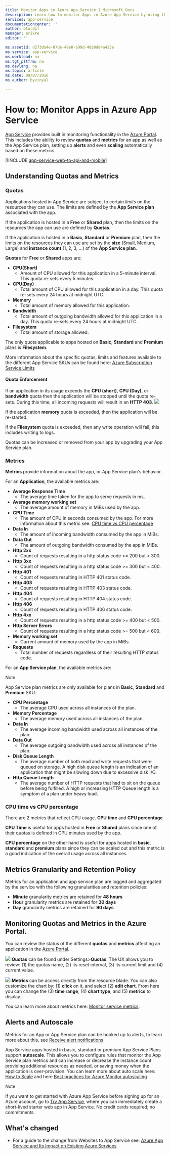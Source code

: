 ```yaml
---
title: Monitor Apps in Azure App Service | Microsoft Docs
description: Learn how to monitor Apps in Azure App Service by using the Azure Portal.
services: app-service
documentationcenter: ''
author: btardif
manager: erikre
editor: ''

ms.assetid: d273da4e-07de-48e0-b99d-4020d84a425e
ms.service: app-service
ms.workload: na
ms.tgt_pltfrm: na
ms.devlang: na
ms.topic: article
ms.date: 09/07/2016
ms.author: byvinyal

---
```

# How to: Monitor Apps in Azure App Service
[App Service](http://go.microsoft.com/fwlink/?LinkId=529714) provides
built in monitoring functionality in the [Azure Portal](https://portal.azure.com).
This includes the ability to review **quotas** and **metrics** for an app as
well as the App Service plan, setting up **alerts** and even **scaling**
automatically based on these metrics.

[!INCLUDE [app-service-web-to-api-and-mobile](../../includes/app-service-web-to-api-and-mobile.md)]

## Understanding Quotas and Metrics
### Quotas
Applications hosted in App Service are subject to certain *limits* on the
resources they can use. The limits are defined by the **App Service plan**
associated with the app.

If the application is hosted in a **Free** or **Shared** plan, then the limits
on the resources the app can use are defined by **Quotas**.

If the application is hosted in a **Basic**, **Standard** or **Premium** plan,
then the limits on the resources they can use are set by the **size** (Small,
Medium, Large) and **instance count** (1, 2, 3, ...) of the **App Service plan**.

**Quotas** for **Free** or **Shared** apps are:

* **CPU(Short)**
  * Amount of CPU allowed for this application in a 5-minute interval. This
    quota re-sets every 5 minutes.
* **CPU(Day)**
  * Total amount of CPU allowed for this application in a day. This quota
    re-sets every 24 hours at midnight UTC.
* **Memory**
  * Total amount of memory allowed for this application.
* **Bandwidth**
  * Total amount of outgoing bandwidth allowed for this application in a day.
    This quota re-sets every 24 hours at midnight UTC.
* **Filesystem**
  * Total amount of storage allowed.

The only quota applicable to apps hosted on **Basic**, **Standard** and
**Premium** plans is **Filesystem**.

More information about the specific quotas, limits and features available to
the different App Service SKUs can be found here:
[Azure Subscription Service Limits](../azure-subscription-service-limits.md#app-service-limits)

#### Quota Enforcement
If an application in its usage exceeds the **CPU (short)**, **CPU (Day)**, or
**bandwidth** quota then the application will be stopped until the quota
re-sets. During this time, all incoming requests will result in an **HTTP 403**.
![][http403]

If the application **memory** quota is exceeded, then the application will be
re-started.

If the **Filesystem** quota is exceeded, then any write operation will fail, this
includes writing to logs.

Quotas can be increased or removed from your app by upgrading your App Service plan.

### Metrics
**Metrics** provide information about the app, or App Service plan's behavior.

For an **Application**, the available metrics are:

* **Average Response Time**
  * The average time taken for the app to serve requests in ms.
* **Average memory working set**
  * The average amount of memory in MiBs used by the app.
* **CPU Time**
  * The amount of CPU in seconds consumed by the app. For more information
    about this metric see: [CPU time vs CPU percentage](#cpu-time-vs-cpu-percentage)
* **Data In**
  * The amount of incoming bandwidth consumed by the app in MiBs.
* **Data Out**
  * The amount of outgoing bandwidth consumed by the app in MiBs.
* **Http 2xx**
  * Count of requests resulting in a http status code >= 200 but < 300.
* **Http 3xx**
  * Count of requests resulting in a http status code >= 300 but < 400.
* **Http 401**
  * Count of requests resulting in HTTP 401 status code.
* **Http 403**
  * Count of requests resulting in HTTP 403 status code.
* **Http 404**
  * Count of requests resulting in HTTP 404 status code.
* **Http 406**
  * Count of requests resulting in HTTP 406 status code.
* **Http 4xx**
  * Count of requests resulting in a http status code >= 400 but < 500.
* **Http Server Errors**
  * Count of requests resulting in a http status code >= 500 but < 600.
* **Memory working set**
  * Current amount of memory used by the app in MiBs.
* **Requests**
  * Total number of requests regardless of their resulting HTTP status code.

For an **App Service plan**, the available metrics are:

> [!NOTE]
> App Service plan metrics are only available for plans in **Basic**, **Standard** and **Premium** SKU.
> 
> 

* **CPU Percentage**
  * The average CPU used across all instances of the plan.
* **Memory Percentage**
  * The average memory used across all instances of the plan.
* **Data In**
  * The average incoming bandwidth used across all instances of the plan.
* **Data Out**
  * The average outgoing bandwidth used across all instances of the plan.
* **Disk Queue Length**
  * The average number of both read and write requests that were queued
    on storage. A high disk queue length is an indication of an application
    that might be slowing down due to excessive disk I/O.
* **Http Queue Length**
  * The average number of HTTP requests that had to sit on the queue before
    being fulfilled. A high or increasing HTTP Queue length is a symptom of
    a plan under heavy load.

### CPU time vs CPU percentage
<!-- To do: Fix Anchor (#CPU-time-vs.-CPU-percentage) -->

There are 2 metrics that reflect CPU usage. **CPU time** and **CPU percentage**

**CPU Time** is useful for apps hosted in **Free** or **Shared** plans since
one of their quotas is defined in CPU minutes used by the app.

**CPU percentage** on the other hand is useful for apps hosted in
**basic**, **standard** and **premium** plans since they can be
scaled out and this metric is a good indication of the overall usage across
all instances.

## Metrics Granularity and Retention Policy
Metrics for an application and app service plan are logged and aggregated by
the service with the following granularities and retention policies:

* **Minute** granularity metrics are retained for **48 hours**
* **Hour** granularity metrics are retained for **30 days**
* **Day** granularity metrics are retained for **90 days**

## Monitoring Quotas and Metrics in the Azure Portal.
You can review the status of the different **quotas** and **metrics**
affecting an application in the [Azure Portal](https://portal.azure.com).

![][quotas]
**Quotas** can be found under Settings>**Quotas**. The UX allows you to
review: (1) the quotas name, (2) its reset interval, (3) its current limit
and (4) current value.

![][metrics]
**Metrics** can be access directly from the resource blade. You can also
customize the chart by: (1) **click** on it, and select (2) **edit chart**.
From here you can change the (3) **time range**, (4) **chart type**, and
(5) **metrics** to display.  

You can learn more about metrics here: [Monitor service metrics](../monitoring-and-diagnostics/insights-how-to-customize-monitoring.md).

## Alerts and Autoscale
Metrics for an App or App Service plan can be hooked up to alerts, to learn
more about this, see [Receive alert notifications](../monitoring-and-diagnostics/insights-receive-alert-notifications.md)

App Service apps hosted in basic, standard or premium App Service Plans
support **autoscale**. This allows you to configure rules that monitor the
App Service plan metrics and can increase or decrease the instance count
providing additional resources as needed, or saving money when the application
is over-provision. You can learn more about auto scale here: [How to Scale](../monitoring-and-diagnostics/insights-how-to-scale.md) and here [Best practices for Azure Monitor autoscaling](../monitoring-and-diagnostics/insights-autoscale-best-practices.md)

> [!NOTE]
> If you want to get started with Azure App Service before signing up for an Azure account, go to [Try App Service](https://azure.microsoft.com/try/app-service/), where you can immediately create a short-lived starter web app in App Service. No credit cards required; no commitments.
> 
> 

## What's changed
* For a guide to the change from Websites to App Service see: [Azure App Service and Its Impact on Existing Azure Services](http://go.microsoft.com/fwlink/?LinkId=529714)

[fzilla]:http://go.microsoft.com/fwlink/?LinkId=247914
[vmsizes]:http://go.microsoft.com/fwlink/?LinkID=309169



<!-- Images. -->
[http403]: ./media/web-sites-monitor/http403.png
[quotas]: ./media/web-sites-monitor/quotas.png
[metrics]: ./media/web-sites-monitor/metrics.png
